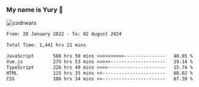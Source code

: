 ### My name is Yury 👋 
![codrwars](https://www.codewars.com/users/litury/badges/micro) 


<!--START_SECTION:waka-->

```txt
From: 28 January 2022 - To: 02 August 2024

Total Time: 1,441 hrs 21 mins

JavaScript       588 hrs 50 mins >>>>>>>>>>---------------   40.85 %
Vue.js           275 hrs 53 mins >>>>>--------------------   19.14 %
TypeScript       226 hrs 49 mins >>>>---------------------   15.74 %
HTML             115 hrs 35 mins >>-----------------------   08.02 %
CSS              106 hrs 34 mins >>-----------------------   07.39 %
```

<!--END_SECTION:waka-->

